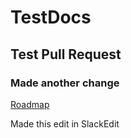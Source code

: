 # TestDocs

## Test Pull Request

### Made another change

[Roadmap](ROADMAP.md)


Made this edit in SlackEdit

<!--stackedit_data:
eyJoaXN0b3J5IjpbMTUwNDAyODIxNV19
-->
